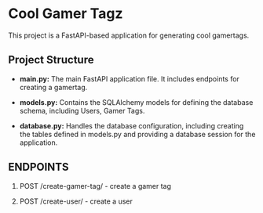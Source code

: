 # Cool Gamer Tagz

This project is a FastAPI-based application for generating cool gamertags. 

## Project Structure


- **main.py:** The main FastAPI application file. It includes endpoints for creating a gamertag.

- **models.py:** Contains the SQLAlchemy models for defining the database schema, including Users, Gamer Tags.

- **database.py:** Handles the database configuration, including creating the tables defined in models.py and providing a database session for the application.


## ENDPOINTS

1. POST /create-gamer-tag/ - create a gamer tag

2. POST /create-user/ - create a user



